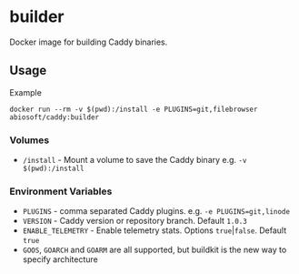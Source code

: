 # builder

Docker image for building Caddy binaries.

## Usage

Example

```
docker run --rm -v $(pwd):/install -e PLUGINS=git,filebrowser abiosoft/caddy:builder

```

### Volumes

- `/install` - Mount a volume to save the Caddy binary e.g. `-v $(pwd):/install`

### Environment Variables

- `PLUGINS` - comma separated Caddy plugins. e.g. `-e PLUGINS=git,linode`
- `VERSION` - Caddy version or repository branch. Default `1.0.3`
- `ENABLE_TELEMETRY` - Enable telemetry stats. Options `true`|`false`. Default `true`
- `GOOS`, `GOARCH` and `GOARM` are all supported, but buildkit is the new way
  to specify architecture
